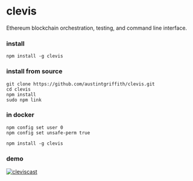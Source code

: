 # clevis

Ethereum blockchain orchestration, testing, and command line interface.

### install
```
npm install -g clevis
```

### install from source
```
git clone https://github.com/austintgriffith/clevis.git
cd clevis
npm install
sudo npm link
```


### in docker
```
npm config set user 0
npm config set unsafe-perm true
```

```
npm install -g clevis
```


### demo

[![cleviscast](http://s3.amazonaws.com/atgpub/clevispreview2.png)](http://s3.amazonaws.com/atgpub/clevis.mp4)



